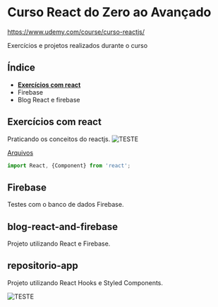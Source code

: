 # Curso React do Zero ao Avançado 
https://www.udemy.com/course/curso-reactjs/ <br />

Exercícios e projetos realizados durante o curso<br/>

## Índice

- **[Exercícios com react](#%C3%ADndice)**
- Firebase
- Blog React e firebase

## Exercícios com react
Praticando os conceitos do reactjs.
![TESTE](assets-md/exercicios-min.gif)

[Arquivos](https://github.com/carloswilliamds/curso-react-zero-ao-avancado-udemy/tree/master/exercicos-react)

```javascript
import React, {Component} from 'react';
```

## Firebase
Testes com o banco de dados Firebase.

## blog-react-and-firebase
Projeto utilizando React e Firebase.

## repositorio-app
Projeto utilizando React Hooks e Styled Components.

![TESTE](https://github.com/carloswilliamds/curso-react-zero-ao-avancado-udemy/blob/master/respositorios-gif.gif)

